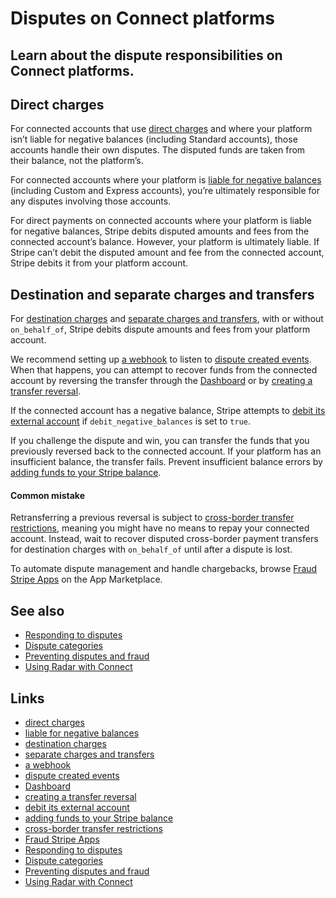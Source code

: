 # Disputes on Connect platforms

## Learn about the dispute responsibilities on Connect platforms.

## Direct charges

For connected accounts that use [direct
charges](https://docs.stripe.com/connect/direct-charges) and where your platform
isn’t liable for negative balances (including Standard accounts), those accounts
handle their own disputes. The disputed funds are taken from their balance, not
the platform’s.

For connected accounts where your platform is [liable for negative
balances](https://docs.stripe.com/connect/risk-management) (including Custom and
Express accounts), you’re ultimately responsible for any disputes involving
those accounts.

For direct payments on connected accounts where your platform is liable for
negative balances, Stripe debits disputed amounts and fees from the connected
account’s balance. However, your platform is ultimately liable. If Stripe can’t
debit the disputed amount and fee from the connected account, Stripe debits it
from your platform account.

## Destination and separate charges and transfers

For [destination charges](https://docs.stripe.com/connect/destination-charges)
and [separate charges and
transfers](https://docs.stripe.com/connect/separate-charges-and-transfers), with
or without `on_behalf_of`, Stripe debits dispute amounts and fees from your
platform account.

We recommend setting up [a webhook](https://docs.stripe.com/webhooks) to listen
to [dispute created
events](https://docs.stripe.com/api/events/types#event_types-charge.dispute.created).
When that happens, you can attempt to recover funds from the connected account
by reversing the transfer through the
[Dashboard](https://dashboard.stripe.com/test/transfers) or by [creating a
transfer reversal](https://docs.stripe.com/api/transfer_reversals/create).

If the connected account has a negative balance, Stripe attempts to [debit its
external
account](https://docs.stripe.com/connect/account-balances#automatically-debit-connected-accounts)
if `debit_negative_balances` is set to `true`.

If you challenge the dispute and win, you can transfer the funds that you
previously reversed back to the connected account. If your platform has an
insufficient balance, the transfer fails. Prevent insufficient balance errors by
[adding funds to your Stripe
balance](https://docs.stripe.com/get-started/account/add-funds).

#### Common mistake

Retransferring a previous reversal is subject to [cross-border transfer
restrictions](https://docs.stripe.com/connect/account-capabilities#transfers-cross-border),
meaning you might have no means to repay your connected account. Instead, wait
to recover disputed cross-border payment transfers for destination charges with
`on_behalf_of` until after a dispute is lost.

To automate dispute management and handle chargebacks, browse [Fraud Stripe
Apps](https://marketplace.stripe.com/categories/fraud) on the App Marketplace.

## See also

- [Responding to disputes](https://docs.stripe.com/disputes/responding)
- [Dispute categories](https://docs.stripe.com/disputes/categories)
- [Preventing disputes and fraud](https://docs.stripe.com/disputes/prevention)
- [Using Radar with Connect](https://docs.stripe.com/connect/radar)

## Links

- [direct charges](https://docs.stripe.com/connect/direct-charges)
- [liable for negative
balances](https://docs.stripe.com/connect/risk-management)
- [destination charges](https://docs.stripe.com/connect/destination-charges)
- [separate charges and
transfers](https://docs.stripe.com/connect/separate-charges-and-transfers)
- [a webhook](https://docs.stripe.com/webhooks)
- [dispute created
events](https://docs.stripe.com/api/events/types#event_types-charge.dispute.created)
- [Dashboard](https://dashboard.stripe.com/test/transfers)
- [creating a transfer
reversal](https://docs.stripe.com/api/transfer_reversals/create)
- [debit its external
account](https://docs.stripe.com/connect/account-balances#automatically-debit-connected-accounts)
- [adding funds to your Stripe
balance](https://docs.stripe.com/get-started/account/add-funds)
- [cross-border transfer
restrictions](https://docs.stripe.com/connect/account-capabilities#transfers-cross-border)
- [Fraud Stripe Apps](https://marketplace.stripe.com/categories/fraud)
- [Responding to disputes](https://docs.stripe.com/disputes/responding)
- [Dispute categories](https://docs.stripe.com/disputes/categories)
- [Preventing disputes and fraud](https://docs.stripe.com/disputes/prevention)
- [Using Radar with Connect](https://docs.stripe.com/connect/radar)